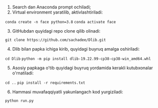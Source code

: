 1. Search dan Anaconda prompt ochiladi;
2. Virtual environment yaratilib, aktivlashtiriladi:

`conda create -n face python=3.8`
`conda activate face`

3. GitHubdan quyidagi repo clone qilib olinadi:

`git clone https://github.com/sachadee/Dlib.git`

4. Dlib bilan papka ichiga kirib, quyidagi buyruq amalga oshiriladi:

`cd Dlib`
`python -m pip install dlib-19.22.99-cp38-cp38-win_amd64.whl`

5. Asosiy papkaga o'tib quyidagi buyruq yordamida kerakli kutubxonalar o'rnatiladi:

`cd ..`
`pip install -r requirements.txt`

6. Hammasi muvafaqqiyatli yakunlangach kod yurgiziladi:

`python run.py`
